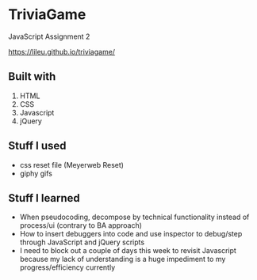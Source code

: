 # TriviaGame
JavaScript Assignment 2

https://lileu.github.io/triviagame/

## Built with
1. HTML
2. CSS
3. Javascript
4. jQuery

## Stuff I used
* css reset file (Meyerweb Reset)
* giphy gifs

## Stuff I learned
* When pseudocoding, decompose by technical functionality instead of process/ui (contrary to BA approach)
* How to insert debuggers into code and use inspector to debug/step through JavaScript and jQuery scripts
* I need to block out a couple of days this week to revisit Javascript because my lack of understanding is a huge impediment to my progress/efficiency currently
